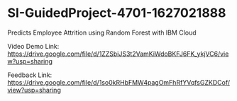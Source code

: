 # SI-GuidedProject-4701-1627021888
Predicts Employee Attrition using Random Forest with IBM Cloud

Video Demo Link: https://drive.google.com/file/d/1ZZSbiJS3t2VamKiWdoBKFJ6FK_ykjVC6/view?usp=sharing

Feedback Link: https://drive.google.com/file/d/1so0kRHbFMW4pagOmFhRfYVqfsGZKDCof/view?usp=sharing
